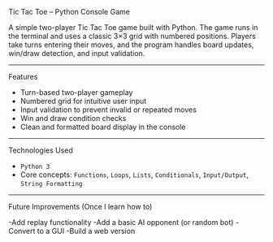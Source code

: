 Tic Tac Toe – Python Console Game

A simple two-player Tic Tac Toe game built with Python. The game runs in the terminal and uses a classic 3×3 grid with numbered positions. Players take turns entering their moves, and the program handles board updates, win/draw detection, and input validation.

---

Features

-  Turn-based two-player gameplay  
- Numbered grid for intuitive user input  
-  Input validation to prevent invalid or repeated moves  
-  Win and draw condition checks  
-  Clean and formatted board display in the console  

---

Technologies Used

- `Python 3`
- Core concepts: `Functions`, `Loops`, `Lists`, `Conditionals`, `Input/Output`, `String Formatting`

---
Future Improvements (Once I learn how to)

 -Add replay functionality
 -Add a basic AI opponent (or random bot)
 -Convert to a GUI 
 -Build a web version 
